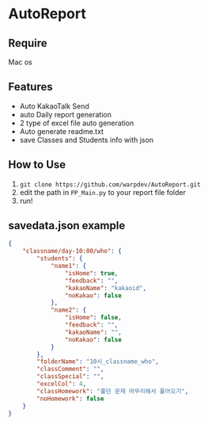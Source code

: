 # AutoReport

## Require
Mac os

## Features
- Auto KakaoTalk Send
- auto Daily report generation
- 2 type of excel file auto generation
- Auto generate readme.txt
- save Classes and Students info with json

## How to Use
1. `git clone https://github.com/warpdev/AutoReport.git`
2. edit the path in `PP_Main.py` to your report file folder
3. run!

## savedata.json example
```json
{
	"classname/day-10:00/who": {
		"students": {
			"name1": {
				"isHome": true,
				"feedback": "",
				"kakaoName": "kakaoid",
				"noKakao": false
			},
			"name2": {
				"isHome": false,
				"feedback": "",
				"kakaoName": "",
				"noKakao": false
			}
		},
		"folderName": "10시_classname_who",
		"classComment": "",
		"classSpecial": "",
		"excelCol": 4,
		"classHomework": "풀던 문제 마무리해서 풀어오기",
		"noHomework": false
	}
}
```
